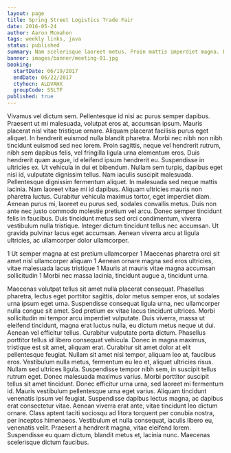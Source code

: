 ```yaml
---
layout: page
title: Spring Street Logistics Trade Fair
date: 2016-05-24
author: Aaron Mcmahon
tags: weekly links, java
status: published
summary: Nam scelerisque laoreet metus. Proin mattis imperdiet magna. Fusce.
banner: images/banner/meeting-01.jpg
booking:
  startDate: 06/19/2017
  endDate: 06/22/2017
  ctyhocn: ALDVAHX
  groupCode: SSLTF
published: true
---
```

Vivamus vel dictum sem. Pellentesque id nisi ac purus semper dapibus. Praesent ut mi malesuada, volutpat eros at, accumsan ipsum. Mauris placerat nisl vitae tristique ornare. Aliquam placerat facilisis purus eget aliquet. In hendrerit euismod nulla blandit pharetra. Morbi nec nibh non nibh tincidunt euismod sed nec lorem. Proin sagittis, neque vel hendrerit rutrum, nibh sem dapibus felis, vel fringilla ligula urna elementum eros. Duis hendrerit quam augue, id eleifend ipsum hendrerit eu.
Suspendisse in ultricies ex. Ut vehicula in dui et bibendum. Nullam sem turpis, dapibus eget nisi id, vulputate dignissim tellus. Nam iaculis suscipit malesuada. Pellentesque dignissim fermentum aliquet. In malesuada sed neque mattis lacinia. Nam laoreet vitae mi id dapibus. Aliquam ultricies mauris non pharetra luctus. Curabitur vehicula maximus tortor, eget imperdiet diam. Aenean purus mi, laoreet eu purus sed, sodales convallis metus. Duis non ante nec justo commodo molestie pretium vel arcu. Donec semper tincidunt felis in faucibus. Duis tincidunt metus sed orci condimentum, viverra vestibulum nulla tristique. Integer dictum tincidunt tellus nec accumsan. Ut gravida pulvinar lacus eget accumsan. Aenean viverra arcu at ligula ultricies, ac ullamcorper dolor ullamcorper.

1 Ut semper magna at est pretium ullamcorper
1 Maecenas pharetra orci sit amet nisl ullamcorper aliquam
1 Aenean ornare magna sed eros ultricies, vitae malesuada lacus tristique
1 Mauris at mauris vitae magna accumsan sollicitudin
1 Morbi nec massa lacinia, tincidunt augue a, tincidunt urna.

Maecenas volutpat tellus sit amet nulla placerat consequat. Phasellus pharetra, lectus eget porttitor sagittis, dolor metus semper eros, ut sodales urna ipsum eget urna. Suspendisse consequat ligula urna, nec ullamcorper nulla congue sit amet. Sed pretium ex vitae lacus tincidunt ultrices. Morbi sollicitudin mi tempor arcu imperdiet vulputate. Duis viverra, massa ut eleifend tincidunt, magna erat luctus nulla, eu dictum metus neque ut dui. Aenean vel efficitur tellus. Curabitur vulputate porta dictum. Phasellus porttitor tellus id libero consequat vehicula. Donec in magna maximus, tristique est sit amet, aliquam erat. Curabitur sit amet dolor at elit pellentesque feugiat.
Nullam sit amet nisi tempor, aliquam leo at, faucibus eros. Vestibulum nulla metus, fermentum eu leo et, aliquet ultricies risus. Nullam sed ultrices ligula. Suspendisse tempor nibh sem, in suscipit tellus rutrum eget. Donec malesuada maximus varius. Morbi porttitor suscipit tellus sit amet tincidunt. Donec efficitur urna urna, sed laoreet mi fermentum id. Mauris vestibulum pellentesque urna eget varius. Aliquam tincidunt venenatis ipsum vel feugiat. Suspendisse dapibus lectus magna, ac dapibus erat consectetur vitae. Aenean viverra erat ante, vitae tincidunt leo dictum ornare. Class aptent taciti sociosqu ad litora torquent per conubia nostra, per inceptos himenaeos. Vestibulum et nulla consequat, iaculis libero eu, venenatis velit. Praesent a hendrerit magna, vitae eleifend lorem. Suspendisse eu quam dictum, blandit metus et, lacinia nunc. Maecenas scelerisque dictum faucibus.
